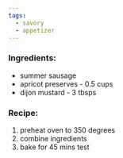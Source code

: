 ```yaml
---
tags:
  - savory
  - appetizer
---
```

### Ingredients:
- summer sausage
- apricot preserves - 0.5 cups
- dijon mustard - 3 tbsps

### Recipe:
1. preheat oven to 350 degrees
2. combine ingredients
3. bake for 45 mins
test